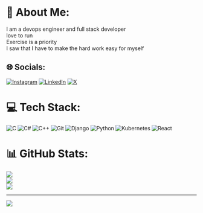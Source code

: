 # 💫 About Me:
I am a devops engineer and full stack developer<br>love to run<br>Exercise is a priority<br>I saw that I have to make the hard work easy for myself


## 🌐 Socials:
[![Instagram](https://img.shields.io/badge/Instagram-%23E4405F.svg?logo=Instagram&logoColor=white)](https://instagram.com/matllln) [![LinkedIn]([https://img.shields.io/badge/LinkedIn-%230077B5.svg?logo=linkedin&logoColor=white)](https://linkedin.com/in/matllln](https://www.linkedin.com/in/matin-kaboli/)) [![X](https://img.shields.io/badge/X-black.svg?logo=X&logoColor=white)](https://x.com/matllln) 

# 💻 Tech Stack:
![C](https://img.shields.io/badge/c-%2300599C.svg?style=for-the-badge&logo=c&logoColor=white) ![C#](https://img.shields.io/badge/c%23-%23239120.svg?style=for-the-badge&logo=csharp&logoColor=white) ![C++](https://img.shields.io/badge/c++-%2300599C.svg?style=for-the-badge&logo=c%2B%2B&logoColor=white) ![Git](https://img.shields.io/badge/git-%23F05033.svg?style=for-the-badge&logo=git&logoColor=white) ![Django](https://img.shields.io/badge/django-%23092E20.svg?style=for-the-badge&logo=django&logoColor=white) ![Python](https://img.shields.io/badge/python-3670A0?style=for-the-badge&logo=python&logoColor=ffdd54) ![Kubernetes](https://img.shields.io/badge/kubernetes-%23326ce5.svg?style=for-the-badge&logo=kubernetes&logoColor=white) ![React](https://img.shields.io/badge/react-%2320232a.svg?style=for-the-badge&logo=react&logoColor=%2361DAFB)
# 📊 GitHub Stats:
![](https://github-readme-stats.vercel.app/api?username=matinzx&theme=dark&hide_border=false&include_all_commits=true&count_private=false)<br/>
![](https://github-readme-streak-stats.herokuapp.com/?user=matinzx&theme=dark&hide_border=false)<br/>
![](https://github-readme-stats.vercel.app/api/top-langs/?username=matinzx&theme=dark&hide_border=false&include_all_commits=true&count_private=false&layout=compact)

---
[![](https://visitcount.itsvg.in/api?id=matinzx&icon=1&color=4)](https://visitcount.itsvg.in)

<!-- Proudly created with GPRM ( https://gprm.itsvg.in ) -->
